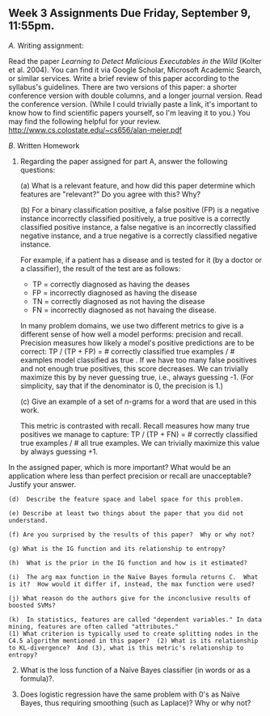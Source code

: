 Week 3 Assignments 
Due Friday, September 9, 11:55pm.
--

*A.* Writing assignment:

Read the paper *Learning to Detect Malicious Executables in the Wild* (Kolter et al. 2004).  You can find it via Google Scholar, Microsoft Academic Search, or similar services.
Write a brief review of this paper according to the syllabus's guidelines.  There are two versions of this paper: a shorter conference version with double columns, and a longer journal version.  Read the conference version.
(While I could trivially paste a link, it's important to know how to find scientific papers yourself, so I'm leaving it to you.)
You may find the following helpful for your review. http://www.cs.colostate.edu/~cs656/alan-meier.pdf

*B*.  Written Homework

1.  Regarding the paper assigned for part A, answer the following questions:

    (a) What is a relevant feature, and how did this paper determine which features are "relevant?"  Do you agree with this?  Why?

    (b) For a binary classification positive, a false positive (FP) is a negative instance incorrectly classified positively, 
    a true positive is a correctly classified positive instance, a false negative is an incorrectly classified negative instance, 
    and a true negative is a correctly classified negative instance.
    
    For example, if a patient has a disease and is tested for it (by a doctor or a classifier), the result of the test are as follows:
    * TP = correctly diagnosed as having the deases
    * FP = incorrectly diagnosed as having the disease
    * TN = correctly diagnosed as not having the disease
    * FN = incorrectly diagnosed as not havaing the disease.
    
    In many problem domains, we use two different metrics to give is a different sense of how well a model performs: precision and recall.
    Precision measures how likely a model's positive predictions are to be correct: 
    TP / (TP + FP) = # correctly classified true examples / # examples model classified as true .  If we have too many false positives
    and not enough true positives, this score decreases.  We can trivially maximize this by by never guessing true, i.e., always guessing -1.  (For simplicity, say that if the denominator is 0, the precision is 1.)
    
    (c) Give an example of a set of $n$-grams for a word that are used in this work.    
    
    This metric is contrasted with recall.  Recall measures how many true positives we manage to capture: 
    TP / (TP + FN) = # correctly classified true examples / # all true examples.  We can trivially maximize this value by always guessing +1.

   In the assigned paper, which is more important?  What would be an application where less than perfect precision or recall are unacceptable?  Justify your answer.
    
    (d)  Describe the feature space and label space for this problem.
    
    (e) Describe at least two things about the paper that you did not understand.
    
    (f) Are you surprised by the results of this paper?  Why or why not?
    
    (g) What is the IG function and its relationship to entropy?
    
    (h)  What is the prior in the IG function and how is it estimated?
    
    (i)  The arg max function in the Naïve Bayes formula returns C.  What is it?  How would it differ if, instead, the max function were used?
    
    (j) What reason do the authors give for the inconclusive results of boosted SVMs?
    
    (k)  In statistics, features are called "dependent variables." In data mining, features are often called "attributes." 
    (1) What criterion is typically used to create splitting nodes in the C4.5 algorithm mentioned in this paper?  (2) What is its relationship to KL-divergence?  And (3), what is this metric's relationship to entropy?
    
2.  What is the loss function of a Naïve Bayes classifier (in words or as a formula)?.  

3.  Does logistic regression have the same problem with 0's as Naïve Bayes, thus requiring smoothing (such as Laplace)?  Why or why not?
